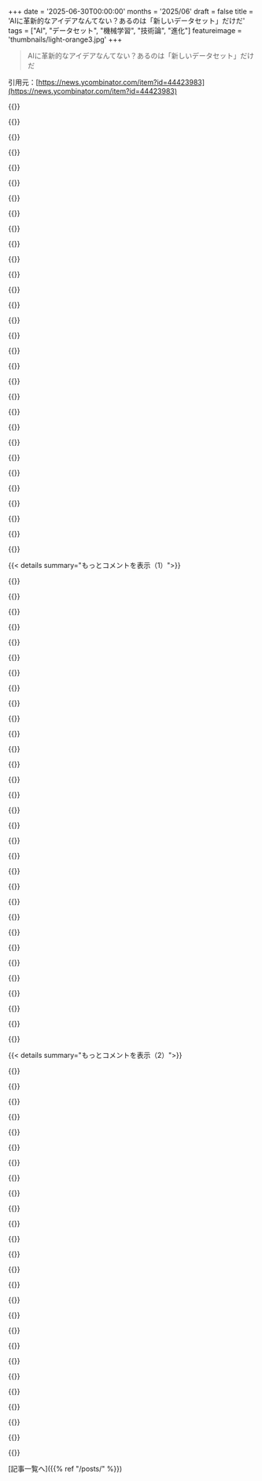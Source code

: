 +++
date = '2025-06-30T00:00:00'
months = '2025/06'
draft = false
title = 'AIに革新的なアイデアなんてない？あるのは「新しいデータセット」だけだ'
tags = ["AI", "データセット", "機械学習", "技術論", "進化"]
featureimage = 'thumbnails/light-orange3.jpg'
+++

> AIに革新的なアイデアなんてない？あるのは「新しいデータセット」だけだ

引用元：[https://news.ycombinator.com/item?id=44423983](https://news.ycombinator.com/item?id=44423983)




{{<matomeQuote body="正直、AIはまだまだ初期段階だと思う。言語と視覚ではすごい進歩を見せたけど、それだけじゃん。人間って触覚とか味覚とか、いろんな感覚で世界を理解してるのに、今のAIはそこを全然捉えられてないんだ。<br>本当のAIのフロンティアは、人間が生きる感覚に満ちた世界にあるはず。そのためには、新しいハードウェアやデータ形式、学習方法が必要だよ。" userName="voxleone" createdAt="2025/06/30 17:51:39" color="#38d3d3">}}




{{<matomeQuote body="最初のコメントの「言語と視覚は知能の中心じゃない」ってのには反対だな。オンラインの世界では言語、動画、音声で十分だし、人間と猿を比べても、言語とか視覚・聴覚こそが決定的に違う部分だと思うんだ。<br>他の感覚も面白いけど、知能の話ならやっぱりそっちが重要じゃない？" userName="dinfinity" createdAt="2025/06/30 18:39:48" color="">}}




{{<matomeQuote body="「驚くべき進歩」って言うけど、AIは1970年代の技術を今のすごい機械で動かしてるだけじゃない？ これが進歩なのか疑問だし、モデルとか計算方法で劇的に性能が上がる見込みもなさそうに見えるんだけど。" userName="timewizard" createdAt="2025/07/01 00:24:57" color="">}}




{{<matomeQuote body="さっきのコメントで「言語と視覚が知能の中心じゃない」って言っちゃったけど、あれはちょっと言い過ぎだったかも。でも、人間の認知にはどんな感覚も大事だって意見は変えないよ。" userName="voxleone" createdAt="2025/06/30 19:08:38" color="">}}




{{<matomeQuote body="言語って感覚とか認知を抽象化したものだよね。今の生成モデルは出力だけを真似てる感じで、身体性っていう土台がないから、時空間とか因果関係みたいな大事な理解がなくて、推論がめっちゃ弱いんだと思う。" userName="computably" createdAt="2025/07/01 07:48:45" color="#45d325">}}




{{<matomeQuote body="AIに必要なのは、有機的な適応と記憶の持続性だと思う。人間の神経は変化するけど、LLMは固定されててリアルタイムに学習したり記憶したりできないんだ。<br>本当に賢い機械を作るなら、自分でリアルタイムで学んで記憶する能力がないとダメだよ。" userName="mr_world" createdAt="2025/06/30 20:33:39" color="#38d3d3">}}




{{<matomeQuote body="「言語と視覚は始まり」って言うけど、今のAIの仕組みだと、もう終わりが近いかもね。ここ数年LLMのニュースばっかりで、他のAI分野で何かすごいブレークスルーってあったっけ？ 俺はあんまり聞かないな。" userName="chasd00" createdAt="2025/06/30 19:00:30" color="">}}




{{<matomeQuote body="「言語は感覚の抽象化」って意見に反対。言語は感覚とか認知から独立して存在できるよ。プログラミング言語みたいにね。<br>身体性は面白いけど、別に知能に絶対必要ってわけじゃないと思う。量子力学みたいに、身体の感覚が邪魔になることだってあるんだから。" userName="dinfinity" createdAt="2025/07/01 09:18:04" color="">}}




{{<matomeQuote body="最初のコメントの「真のAIは感覚世界に」って話、マジで同意。ドクター・フーのダーレクみたいに、人間も体全体が自分なんだよ。体を運転してるだけじゃないってこと。" userName="Swizec" createdAt="2025/06/30 17:59:02" color="">}}




{{<matomeQuote body="人間の手と指は、並外れた繊細さで知られてるんだ。物を操作する能力で人間に匹敵する動物は数少ないよ。タコ、ゾウ、類人猿だけが、器用さと繊細さにおいて同じくらいだね。" userName="azeirah" createdAt="2025/07/01 12:29:06" color="">}}




{{<matomeQuote body="体の麻痺があるのに、電動車椅子で自分の体を文字通り運転して精神的に発達した人がたくさんいるよね。現代のAIが持ってる入力（テキスト、動画、音声）だけで、瓶の中に脳が存在したり発達したりできないなんて証拠はまったくないと思うな。" userName="nomel" createdAt="2025/06/30 19:54:17" color="#38d3d3">}}




{{<matomeQuote body="視覚は、この宇宙で周りの情報を簡単に集められる最速のスピードを利用してるのが面白いよね。だから特別で、すごく価値があるんだと思う。<br>言語は世界の情報をエンコードして圧縮できるから、もちろん信じられないくらい強力で、コミュニケーションの帯域幅をめちゃくちゃ増やせるんだ。<br>高レベルの認知プロセスには、聴覚と発話が重要な足がかりだったって言えるかな。何らかの理由で、音声で比較的高い帯域幅の信号を生成できる器官を進化させる方が、視覚でそれをするもの（自然界にテ○タビの画面みたいなお腹はほぼない）を進化させるより簡単なようだからね。<br>この意味で考えるのが面白いゲーム：絵しりとりやジェスチャーゲーム。" userName="dinfinity" createdAt="2025/07/01 05:14:16" color="#38d3d3">}}




{{<matomeQuote body="「1970年代の古い技術を引っ張り出してきて、100万倍パワフルなマシンで使っただけ。これを進歩と呼べるかどうかわからない」<br>もしこれが皮肉とかじゃないなら、君には本当にエキサイティングな研究と学びが待ってるよ！今のところ「コンピューターなんてただの足し算と掛け算で、それは何千年も前からあるじゃん！」って聞こえるね。" userName="petesergeant" createdAt="2025/07/01 04:44:30" color="#ff5c5c">}}




{{<matomeQuote body="そうだね、でも新しいアイデアってあるの？それとも単なる願い？" userName="skydhash" createdAt="2025/06/30 18:09:13" color="">}}




{{<matomeQuote body="忘れることってなぜ重要なんだろう？適用されなくなる期限があるものや、本当だと思ってたことが間違いだと判明しても、どこで間違えたのかを見るのに役立つよね。<br>人間はシナプスの数に制限があるから忘れるのが役に立つんだろうけど、機械は使えないものをディープストレージに移して、人間の深い記憶があるきっかけで掘り起こされるのと同じように、必要になったら取り出せるのかもしれないね。" userName="8n4vidtmkvmk" createdAt="2025/07/01 06:28:19" color="#ff5733">}}




{{<matomeQuote body="これは純粋な魔術的思考だよ。AIがくっついてなければ、正しく一蹴されるような話だ。<br>他のことならこんな話し方はしないだろうね。<br>「Rustはまだ表面をかじっただけで、今のところコードにしか焦点を当てていないし、豪邸を建てたり世界の飢餓を終わらせたりすることはまだ探求してない」みたいに、他の何かについてこんな話し方をするのを想像してみてよ。" userName="jdgoesmarching" createdAt="2025/06/30 18:51:12" color="#45d325">}}




{{<matomeQuote body="タッチってかなりクールなスキルをくれるよね。言語、動画、音声はオンラインインタラクションに必要な全部だけどね。タイピングやポインティングにタッチを使うのは、より効率的で効果的なインターフェースがないからなだけかもしれないけど。<br>大人は何か重要なことにタッチを使ってないかもしれない。でも赤ちゃんは周りのものを探検するためにタッチに頼ってるんだ。何でも口に入れるのはなぜ？舌が一番触覚が敏感な器官だからだよ。舌で触ってものを探検してるんだ。<br>そこから何を学んでるかは推測しかできないけど、写真やテキストを処理するだけでは手に入れるのが難しい、幾何学とか物体の表面特性の理解を得てるんじゃないかな。<br>「君のコメントは特に知能についてだった」<br>知能について話すと、LLMは3D空間や物質科学の深い理解や直感なしに人間に匹敵できるとは信じないよ。少なくとも触覚と温度感覚が必要だ。たぶん何十億もの単語でこれらのことを記述したテキストで置き換えることはできるかもしれないけど、それは疑わしいな。" userName="ordu" createdAt="2025/07/01 14:29:40" color="#ff33a1">}}




{{<matomeQuote body="それらの感覚の一つ、あるいは二つを欠いている人でも、普通にうまくやってるよ。" userName="wizzwizz4" createdAt="2025/06/30 19:56:58" color="">}}




{{<matomeQuote body="「瓶の中に脳が存在したり発達したりできない証拠」について。<br>脳はできるよ。もちろんできる。それはただの信号処理マシンだからね。<br>でも、人間が考える上で核になると考える何かを失うことになるんじゃない？認知の一部で苦労するんじゃない？<br>例えば、縦線だけの環境で育った猫を使った実験があったよね。彼らは普通の部屋に入れられた時、平らな表面を理解するのに苦労したんだ。<br>https://computervisionblog.wordpress.com/2013/06/01/cats-and..." userName="Swizec" createdAt="2025/06/30 20:26:00" color="#45d325">}}




{{<matomeQuote body="化学分野でノーベル賞が2つも出てるよ。見てみて：https://www.nature.com/articles/s41746-024-01345-9" userName="nomel" createdAt="2025/06/30 20:09:21" color="">}}




{{<matomeQuote body="視覚コミュニケーションについてだけど、姿勢やジェスチャー、顔の表情を少し軽視しすぎじゃない？話し言葉ほど帯域幅は高くないけど、遅延がすごく少なくて、必要ならかなりステルスにできるんだ。" userName="actionfromafar" createdAt="2025/07/01 12:21:51" color="">}}




{{<matomeQuote body="＞君には本当にエキサイティングな研究と学習が待ってるね<br>研究は終わってるんだよ。だからその点を指摘したんだ。君は反論もせず、見下して失礼だね。それは見せかけの知性の紙帽子だよ。あくびが出るね。<br>＞現時点では「コンピューターはただの足し算と掛け算で、それは何千年も前からある！」みたいに聞こえるね<br>じゃあ具体的に言おう。モデルの問題点は、モデル生成に指数関数的なコスト増加が必要なのに、出力性能は線形にしか増えないことだ。このコストカーブは、現在のハードウェア性能向上のカーブより悪いくらいだよ。つまり、根本的なアルゴリズム改善が全く見られない限り、これは厳しい状況に追い込まれてる。何十億ドルもの投機的資金をつぎ込んでも改善は見られないんだ。要するに、AI冬の時代2.0だよ。それについて何か計画はあるの？それに対処する具体的な研究は？この件について君自身の考えは？" userName="timewizard" createdAt="2025/07/01 09:05:02" color="#38d3d3">}}




{{<matomeQuote body="ノーベル賞を2つも取るって、十分な進歩じゃないの？" userName="ekunazanu" createdAt="2025/07/01 03:36:37" color="">}}




{{<matomeQuote body="なるほど、手話があるもんね。それなら君の言う通りかも。ジェスチャーの帯域幅が話し言葉と比べてどうなのか、興味深いね。これについてもう少し考えてみたんだけど、ジェスチャーより音を使うのが一般的なのは、音が遠距離や視界が悪くても伝わる放送メカニズムだからだと思うな。自分の縄張りを視覚的に示すのは結構大変だもんね。" userName="dinfinity" createdAt="2025/07/01 16:33:11" color="">}}




{{<matomeQuote body="使わないコードを削除する？散らかってるのを片付ける？習慣を変えようとしたことある？" userName="specialist" createdAt="2025/07/03 15:01:07" color="">}}




{{<matomeQuote body="進歩ってノーベル賞で測るの？あれって機関の委員会による投票って理解だけど。それはさておき、2024年の共有賞は1970年代、80年代の研究に贈られたんだよね。これは私のポイントを確認するために言ったの？見事にやってくれたね。2022年にはベン・バーナンキ氏に送るのが適切と判断されたんだ。そう、あのバーナンキだよ。冗談抜きで、金融危機のインパクトに関する研究に対してだよ。皮肉にも、これも元々は1970年代、80年代の研究だ。" userName="timewizard" createdAt="2025/07/01 09:01:14" color="#785bff">}}




{{<matomeQuote body="この考え方への反論の一つは計算コストだと思うよ。AIのすごい進歩は、技術（Transformer）やデータセットよりも、ハードウェアと計算能力の進歩が最大の要因だ。もし20年前にTransformerや今のデータセットがあっても、当時のハードウェアではLLMの学習は無理だった。で、LLMはすでに今の計算能力を限界まで使ってる。だから、新しい10倍とか100倍の計算能力アップがない限り、だいたい今のレベルで停滞する可能性がめっちゃ高い。そうなると、今の100倍のデータでモデルを学習させるなんてほぼ無理で、それは複数のモダリティを追加して組み合わせるのに多分必要だろうね。" userName="tsimionescu" createdAt="2025/07/01 09:53:09" color="#ff33a1">}}




{{<matomeQuote body="CとかJavaって低レベルな動きを無視してるから意味ないの？いや、動くマシンの文脈では重要でしょ。言語にとっても低レベル認知って、C/Javaにとってのマシンみたいに重要かもね。" userName="pjmorris" createdAt="2025/07/01 14:22:24" color="#38d3d3">}}




{{<matomeQuote body="技術進歩と科学進歩って混同しがちだよね。科学は新しいS字カーブを生み出すけど、最初は急成長、後で鈍化。みんな停滞って言うけど、急上昇期は最適化がすごかっただけで、新しい進歩はゆっくりだったんだ。" userName="tippytippytango" createdAt="2025/06/30 17:33:55" color="#ff5c5c">}}




{{<matomeQuote body="うんうん、マジ同意。あとS字カーブと指数関数の区別つかない人多いよね。あるとこだけ見ると似てるけど全然違うんだ。" userName="baxtr" createdAt="2025/06/30 20:25:10" color="">}}




{{< details summary="もっとコメントを表示（1）">}}

{{<matomeQuote body="2017年にさ、自動化は事務や芸術家をコピーできるけど、人類は置き換えられないって言ってめっちゃ叩かれたんだよね。Moore’s lawとか言われたけど、技術ってこう進むんだよ。新しいもの見つけて、使い倒して、飽きて後始末って感じ。" userName="protocolture" createdAt="2025/07/01 03:13:09" color="#ff5733">}}




{{<matomeQuote body="最近痛感してむかつくことなんだけどさ、正しいことと成功することって違うんだよ。" userName="the_sleaze_" createdAt="2025/07/01 14:03:27" color="">}}




{{<matomeQuote body="マジで大事なのは、今やってるのがエンジニアリングの改善なのか、それとも新しい科学の大発見の一歩手前なのかを見分けることだよ。" userName="TimByte" createdAt="2025/07/01 07:30:58" color="#785bff">}}




{{<matomeQuote body="単なる流行を『技術進歩』って言うなんて、ずいぶん甘い見方するね。" userName="timewizard" createdAt="2025/07/01 00:26:21" color="">}}




{{<matomeQuote body="それは原因と結果が逆だよ。熱力学は蒸気機関の後、飛行は空力学の後、冶金は材料科学の前。LLMだって科学的洞察より試行錯誤の結果でしょ。成功した実験が、後から科学が理論化するネタを作るんだ。" userName="pevansgreenwood" createdAt="2025/07/01 01:07:54" color="#38d3d3">}}




{{<matomeQuote body="John Carmackの実験って結構示唆深いよ。AIに2Dゲームをめちゃくちゃやらせて、知らないレベルやゲームをやらせると全然ダメ。これって知能じゃなくて狭いタスクの専門知識でしょ。汎用AI作るより、ASIでみんなを怖がらせる方が簡単だよね。" userName="EternalFury" createdAt="2025/06/30 18:22:50" color="#ff5733">}}




{{<matomeQuote body="「転移関数が負ってどういうこと？ 同じモデルで、Aを superhuman レベルにしてから似たゲームBをやるのと、最初からBをやるので差があるか実験したのかな？ 差がなけりゃ、知識を転移してないか、プログラムミスかもね。" userName="ferguess_k" createdAt="2025/06/30 18:41:47" color="#45d325">}}




{{<matomeQuote body="問題はね、モデルにパターンマッチングを学習させてるだけで、世界モデルを学んだり推論させたりしてないことだと思うんだ。" userName="tough" createdAt="2025/06/30 18:43:22" color="">}}




{{<matomeQuote body="つまり、彼らはゲームを覚えてるだけで、ゲームのやり方を学んでるわけじゃないってことだね。" userName="NBJack" createdAt="2025/06/30 18:44:35" color="">}}




{{<matomeQuote body="答え自体は覚えてるけど、どうやってその答えになったかのプロセスは覚えてないんだよ。" userName="fsmv" createdAt="2025/06/30 18:51:47" color="">}}




{{<matomeQuote body="そんなの何度も反証されてるじゃん... 彼らは明らかに両方やってるよ。自分で簡単に証明できるって。" userName="IshKebab" createdAt="2025/06/30 19:00:55" color="">}}




{{<matomeQuote body="＞自分で簡単に証明できるって。<br>亡くなった心の哲学者がたくさんいる中で、そんな簡単に証明できるなら、ぜひリンクを教えてくれない？" userName="0xWTF" createdAt="2025/06/30 19:33:40" color="#38d3d3">}}




{{<matomeQuote body="なんでみんなこんな言い方にこだわるんだろうな。きっと目標を達成する方法はあるはずだよ。John Carmackは別にAIの専門家じゃないのに、なんで急に基準扱いなんだか。" userName="justanotherjoe" createdAt="2025/06/30 19:38:29" color="#38d3d3">}}




{{<matomeQuote body="彼（筆者）はこの結論出すのに適切なモデルも最新モデルも使ってないし、2Dゲーム向けの基盤モデルもないんだ。これただの楽しいプロジェクトだよ。<br>ビデオ/ビジョンの真剣な試みなら、ゲーム全般に合うノイズをかけられる確率的潜在空間が必要だろうね。veo3ってモデルは、AIが2Dも3Dも一般化できるって証明してると思うよ。veo3にどんなゲームでも数秒やらせてみれば、ファインチューニングしてなくても大体ちゃんと動くはずだよ。" userName="vladimirralev" createdAt="2025/06/30 18:56:31" color="#785bff">}}




{{<matomeQuote body="すごく簡単だよ。Claudeに行って、新しい質問をしてみなよ。学習データに直接の例がなくても、大抵はちゃんと推論して良い答えを出すからさ。" userName="pdabbadabba" createdAt="2025/06/30 20:14:49" color="#785bff">}}




{{<matomeQuote body="それが新しい質問だって、どうやって分かるの？" userName="MichaelZuo" createdAt="2025/06/30 21:04:22" color="">}}




{{<matomeQuote body="ちょっとさ、ChatGPTとかClaudeに学習データに絶対ないような無理なプログラミングタスクやらせてみてよ。<br>例えば、”隣の文字がアルファベット順で隣接してる場合だけ文字列の文字を残すPython関数を書いて”とかね。<br>暗記だけなら絶対無理だけど、きっとできるはずだよ。<br>これ、ツール使ってる人にはめっちゃ当たり前なのに、いまだに”暗記だけ”って言ってる人がいるの、マジで変だよね。" userName="IshKebab" createdAt="2025/06/30 21:14:02" color="#38d3d3">}}




{{<matomeQuote body="”AI guy”って誰のこと？<br>この分野って結構新しいし、ここ数年でマジで変わったじゃん。<br>ジョン・カーマックは2022年にKeen technology作ったし、2019年から本気でAIやってるよ。<br>ゲーム業界出身だから、線形代数とかGPUとか、基礎となる数学やハードウェアのことめっちゃ知ってるし。<br>だから、ぶっちゃけ彼は今や”AI guy”でしょ。" userName="GuB-42" createdAt="2025/06/30 23:21:09" color="">}}




{{<matomeQuote body="でもさ、その理屈、ちょっと変じゃない？<br>彼が作ったAIシステムがXができなかったからって、XができるAIシステムが他にないってことにはならないでしょ。<br>特に、AIはめっちゃ進化してるって言ってるんだからさ。<br>まあ、Carmackは最新ハードウェアでの計算の最適化に詳しいのは確かだけど、それはAIには必要でも、それだけじゃダメなんだよ。" userName="amelius" createdAt="2025/06/30 23:38:58" color="">}}




{{<matomeQuote body="訓練データに絶対入ってないような、すっごい珍しい質問を思いつくのって、全然難しくないでしょ。" userName="IshKebab" createdAt="2025/06/30 21:15:10" color="">}}




{{<matomeQuote body="LLMってさ、人間みたいに概念を”記憶”してるわけじゃないんだよね。<br>訓練データのトークンパターンから出力を生み出してるだけ。<br>だから、全部の問題を学習しなくても、一番可能性の高いトークンの組み合わせを探して、答えっぽいものを作れる。<br>人間には新しい問題を解いてるみたいに見えるけど、要は統計的なトリック。<br>人間にはできないパターンを見つけて作れるのがすごいけど、それが”知性”かって言われると違うと思うな。" userName="imiric" createdAt="2025/06/30 21:34:22" color="#ff5c5c">}}




{{<matomeQuote body="そういう、本当にユニークな質問の例をいくつか教えてくれない？" userName="MichaelZuo" createdAt="2025/06/30 22:11:01" color="">}}




{{<matomeQuote body="＞ AIシステムXがYができなかったとしても、Yができる別のAIシステムがないとは言えないよ。<br>ここでそれを証明する責任があるのは、あなたの方じゃない？" userName="PeeMcGee" createdAt="2025/07/01 05:26:30" color="">}}




{{<matomeQuote body="＞人間には新しい問題を本当に解いているように見える<br>だってそうなんだもん！<br>これ、意味不明な言葉遊びだよ。こんな馬鹿げた話に付き合うのやめるべきだ。<br>Turing testに結構近いAIがあるのに、まだ知的じゃないって言う人がいるんだからさ..." userName="IshKebab" createdAt="2025/07/01 06:37:32" color="#38d3d3">}}




{{<matomeQuote body="AIモデルがAtariとか2Dゲームを超人的レベルでプレイしたって話、どうなのかなって思ってたんだ。<br>モデルが出る前から、一部の人間はもう超人的なレベルだったのを覚えてるから。<br>たぶん、”平均的な”プレイヤーと比べてってことなんだろうけど、ゲームを極めた人とは違うよね。" userName="goatlover" createdAt="2025/06/30 20:28:33" color="">}}




{{<matomeQuote body="俺も大体同じ意見かな...<br>たぶん、”パターンマッチング”の定義が人によって違うんだろうね。" userName="ferguess_k" createdAt="2025/06/30 19:33:43" color="">}}




{{<matomeQuote body="「genuinely」ってのがよく分かんないけど、コーディングだとLLMはいつも新しい質問に答えてるよ。俺のコードベースは唯一無二だけど、LLMは仕組みやバグを詳しく説明したり、修正したり機能追加もできる。これって「新しいデータセット」だけってわけじゃないんじゃない？" userName="pdabbadabba" createdAt="2025/07/02 13:41:02" color="">}}




{{<matomeQuote body="これ、面白いね。人間が知識を「転移」する能力（初めて見るゲームでもすぐ理解するとか）って、実はそんなに万能じゃないんだ。特定の「近さ」の範囲でしか通用しない。例えば、マリオのフーリエ変換バージョン渡されたら、全然分かんないでしょ？<br>VVVVVVとかBraidみたいな空間変換ギミックは直感的だけどね。つまり、知能は「自然な」変換には強いけど、どんな表現でも対応できるわけじゃないみたい。ハイパースペシャリストしか作れない現状を見ると、「汎化能力」って結局人間ができることの模倣なだけ？って疑問に思うね。" userName="IIAOPSW" createdAt="2025/07/01 06:14:29" color="#785bff">}}




{{<matomeQuote body="パターンマッチングと世界モデルでの推論って、どこで線引くの？知能の多くは、ただ素早くパターンマッチングしてるだけだよ。" userName="antisthenes" createdAt="2025/06/30 19:07:25" color="">}}




{{<matomeQuote body="LLMが「ミラーテスト」に成功した例、知ってるでしょ？スクリーンショットの自分を認識して「私」って言うやつ。あれ、「LLMミラーテスト」なんて概念、1年くらい前まで存在しなかったんだよ。あれこそ「真に新しい問い」への回答じゃないかな。" userName="hackinthebochs" createdAt="2025/06/30 23:53:10" color="#38d3d3">}}

{{</details>}}




{{< details summary="もっとコメントを表示（2）">}}

{{<matomeQuote body="なんでそう思うの？AIはもう沢山のゲームで人間を超えてるじゃん。チェス、Go、麻雀、テキサスホールデム、Dota、Starcraftとかさ。AtariゲームでAIが最高の人間プレイヤーに勝てないなんて、マジでありえないくらい驚きだよ。" userName="raincole" createdAt="2025/06/30 20:53:36" color="#ff5c5c">}}




{{<matomeQuote body="Veo3の世界モデルはまだ結構限界があるよ。YouTubeにないような配布外の動画とか、複雑な人間行動を生成させようとするとすぐ分かる。写実的な質感や光は超得意だし、水の流体シミュレーションもそこそこ上手い。でも、複雑な人間行動（特に特定の動き）は訓練データが足りてないんだよね。まあ、これはモデルの欠陥じゃなくて、物理ベースのシミュレーションで補うとか、そのうち克服できると思うけど。" userName="sigmoid10" createdAt="2025/06/30 20:42:12" color="">}}




{{<matomeQuote body="ここで「もう解決済み」「彼は下手なだけ」とか言ってるコメント見るの、嫌だな。筆者はこの問題に長い時間取り組んでるんだよ。分野を進歩させようとしてるんだからさ。それに言うまでもなく、彼はコンピューターエンジニアリングのレジェンドだよ。<br>「彼はただ下手」とか「これは前に解決済み」って言うなら、「解決策」を具体的に指摘して、どう機能するかも示すべきだよ。<br>俺の意見では、今のモデルの問題は、人間みたいに分類的に学ばないこと。「ライオンは動物、動物は生きてる。ヤギも動物だからヤギも生きてる。」みたいな。あるいは、ゲームで「最初はこれでレベル上げして、次にこっちのアビリティを育てる。最初は前者で戦って、後者が育ったらスタイル変えよう」みたいに、理論に基づいて戦略立てて、経験で修正するやり方。今のAIモデルは、全体を最適化問題として、勝率上がるものを適当に探してるだけ。これは人間みたいに理論と経験を組み合わせてスケールさせるやり方ほど効率的じゃない。例えば、人間はゲームにアーリーゲームという概念があって、そこで得たものが後で大きく差になるって innately に理解できる。これもパターンマッチングだけど、もっと高いレベルなんだ。理論は、何でも試すより学習をスケールさせるんだよ。" userName="ozgrakkurt" createdAt="2025/07/01 01:53:51" color="#ff5733">}}




{{<matomeQuote body="Keenには、リチャード・サットンとかジョセフ・モダイールみたいな研究者がいるんだよ。それにジョンはもうフルタイムで5年近くやってるから、彼の経歴や学習能力考えたら、もうAI博士のかなりの割合の人よりAI詳しいんじゃない？" userName="qaq" createdAt="2025/06/30 19:59:10" color="">}}




{{<matomeQuote body="まあね…もし人生でゲームを1つしかやったことなかったら、他のゲームはかなり下手になるだろうね。これってそんなに目新しいことじゃない気がするな。" userName="IshKebab" createdAt="2025/06/30 18:59:31" color="">}}




{{<matomeQuote body="ちょっと思ったのと違うな。新しいアイデアって、全部古いアイデアからきてるんだよ。AIは古いアイデアを速く見つけたり、今までなかった新しい見方で見たりできる道具なんだ。イノベーションって、古いアイデアの隙間（穴とか交差点とか）で見つかるんだって。巨人の肩の上に立つって言うでしょ？AIは巨人の肩への特急エレベーターかもね。結局はAIをどう使うかだよ。" userName="jschveibinz" createdAt="2025/06/30 17:24:45" color="#ff5c5c">}}




{{<matomeQuote body="古いアイデアにアクセスするのは得意だけど、新しい視点はそうでもないかもね。LLMはデータ解釈で手伝えることもあるけど、全く新しいものを作るのはまだ苦手だよ。たいていのことと同じで、真実はその中間にあるんだ。LLMは研究の一部を速くするのには使えるけど、全部じゃないってことだね。" userName="alfalfasprout" createdAt="2025/06/30 17:40:13" color="">}}




{{<matomeQuote body="古いアイデアにアクセスして新しい視点を得るって話、特許データベースで昔はダメだったけど今なら使えるアイデアを探せないかなって思うよ。今の技術や新しい材料、あるいは別の使い方ならイケるかもって。" userName="stevep98" createdAt="2025/06/30 18:58:40" color="">}}




{{<matomeQuote body="記事はAIの革新かデータのどっちが大事かって話をしてるよね。新しいアイデアも重要だけど、システムを良くするにはデータが大事なんだ。多くの人がデータを改善の一番の道だと思ってるよ。昔のAIの話で、データが増える-＞層が増える-＞また繰り返す、っていうサイクルを思い出したな。あなたのコメントが、この二つの改善の道とどう関係するのか、よくわからないんだ。" userName="bcrosby95" createdAt="2025/06/30 18:02:27" color="">}}




{{<matomeQuote body="もし人間が、人類が作った全ての知識をぜーんぶ読み込んで、それでも全く新しいアイデアを出せないなんてこと、想像できる？いや、想像しにくいよね。" userName="baxtr" createdAt="2025/06/30 20:26:54" color="">}}




{{<matomeQuote body="この違いは多分「読む」の意味にあると思うんだ。「読む」って書いたとき、人間は「読んでちゃんと理解した」か「理解しようとして読んだ」って意味で使うけど、LLMの「読む」は「ただ単語を数字に変えただけ」で「意味を理解したわけじゃない」んじゃないかな。「理解する」って何かっていう細かい話になるけど、それは大歓迎だよ。" userName="mdaniel" createdAt="2025/07/01 02:01:39" color="#785bff">}}




{{<matomeQuote body="そう、そこがポイントなんだよ、足りないところ。AIはまだ本当の意味で理解したり、自分の中に取り込んだりできないんだ。それがAGIとかシンギュラリティのレベルだろうね。まだそこにはいない。いくらデータを大量に入れても、今のやり方じゃそこには行けないだろう。もし人間が全てのデータを持ってたら、きっと面白いものを思いつくはず。でもそれも簡単じゃないだろうね。知識があっても、勝手にアイデアが湧いてくるわけじゃないから。AIに、関係なさそうなもの同士を無理やりつなげさせてみたらどうかな？斬新なものって、まだ誰も調べてないけど可能性がありそうなところに隠れてるんじゃない？でも、何が面白いかって、どうやって判断させるんだろう？" userName="8n4vidtmkvmk" createdAt="2025/07/01 06:38:34" color="#785bff">}}




{{<matomeQuote body="そういう全知の人間でも、結局何も新しいアイデアを出せない可能性もあるよね。" userName="hugh-avherald" createdAt="2025/07/01 02:37:29" color="">}}




{{<matomeQuote body="新しいアイデアを思いつくのも大変だけど、それを確かめるための実験方法を考えるのが難しいよね。" userName="melagonster" createdAt="2025/07/01 05:13:06" color="">}}




{{<matomeQuote body="「新しいアイデアは全部古いアイデアから生まれる」って意見に反論。ベンゼン環の構造が分かったのって、夢の中だったんだって。それまで誰も見たことなかったけど、自分の尻尾を噛む蛇のイメージとして思いついたらしいよ。" userName="jjtheblunt" createdAt="2025/06/30 18:10:58" color="#38d3d3">}}




{{<matomeQuote body="AIに革新的なアイデアなんてない？って話だけど、みんな知ってるベンゼンの構造を発見したケクレも、全くの素人がゼロから閃いたわけじゃないんだよ。経験豊富な化学者たちが長年悩んでた問題で、夢で閃いたってケクレ自身が言ったのは25年後だし、その説も10年後に修正してるんだ。アイデアって、既存の知識の積み重ねや組み合わせから出てくるんじゃないかな。<br>https://en.wikipedia.org/wiki/August_Kekul%C3%A9" userName="troupo" createdAt="2025/06/30 21:28:32" color="">}}




{{<matomeQuote body="全くその通り！もし科学の世界で同じような門番ロジック（gatekeeping logic）を使ったらどうなると思う？他の人の研究やその派生物を使っちゃダメってなったら、全く進歩しないよね。ここで唯一まともな反論として見かけるのはIPとか著作権侵害の話だけど、正直そんなことどうでもいいんだ。" userName="gametorch" createdAt="2025/06/30 17:36:52" color="">}}




{{<matomeQuote body="公平に見て、もし人間並みの知能を再現できるシステムを想像するなら、‘データセットを変える’ってのは、異なるモデルを作るために必要なことの妥当な要約だろうね。だって、俺たちの記憶、訓練、教育、背景なんかも、俺たち自身の問題解決能力の非常に大きな部分を占めてるわけだからさ。" userName="kogus" createdAt="2025/06/30 17:17:17" color="#785bff">}}




{{<matomeQuote body="モデルアーキテクチャを扱ったり論文を読んでたら、新しいアイデアがたくさんあるって知らないわけないだろ？面白い結果が出るのはほんの一部だけどね。PyTorchみたいなライブラリが、みんなを既成のソリューションに頼らせて基本的な概念を考えさせなくしてるんじゃないか、ってちょっと疑問なんだ。他の人のtokenizerやvision modelをくっつけて、単にチェックボックスを埋めてるモデル、どれだけあるんだろうね？" userName="strangescript" createdAt="2025/06/30 20:38:52" color="#785bff">}}




{{<matomeQuote body="それは人間の世界のすごく普通のやり方だよ。ある時点で基礎的な探求がROIを生み出さない場合、例えばVC資金で大量の計算力を使って他の場所で進歩できるなら、そっちに少ない人数しか行かない。でも、他の分野が限界に達すると、優秀な人たちは努力に見合う大きな成果が得られる場所を探し始めるんだ。そして、次世代のPyTorchや基盤技術が進化していくんだよ。" userName="thenaturalist" createdAt="2025/06/30 21:35:15" color="">}}




{{<matomeQuote body="ハードウェア（GPU）のアーキテクチャ的な限界の方が、PyTorchよりも研究を遅らせてるかもしれないね。Hardware Lotteryって呼ばれてる現象だよ。<br>https://hardwarelottery.github.io/" userName="delifue" createdAt="2025/07/01 05:24:53" color="#785bff">}}




{{<matomeQuote body="俺は10年間、BitGrid [1] っていうやつをハードウェア・ロッテリーのチケットにしようと頑張ってるんだ。[1] https://hn.algolia.com/?dateRange=all&page=0&prefix=false&qu..." userName="mikewarot" createdAt="2025/07/01 18:23:16" color="">}}




{{<matomeQuote body="うん、それでも、最後の結構大きなアーキテクチャ改善からまだ2〜3年くらいだよ。3年って期間がどれだけ短いか分かってない人もいると思うな。でも、データセット以外にも、今たくさんの面白くて役に立つ研究が進んでるよ。LLM以外の分野でもね。俺はLLMやってないけど、新しいものが定期的にたくさん出てくるのを見てるからそう思うんだ。" userName="mardifoufs" createdAt="2025/07/01 00:11:33" color="#ff5733">}}




{{<matomeQuote body="逆だよ。PyTorchみたいなフレームワークはすごく柔軟なんだ。どんなアーキテクチャでも実装できるし、もし足りなければCUDAだって学べる。Kerasはその逆で、君が言ってるみたいに固定的だろうね。" userName="_giorgio_" createdAt="2025/07/01 00:39:06" color="#ff5c5c">}}




{{<matomeQuote body="そういうことを考えないような人たちは、PyTorchがなくてもたぶん実験的な開発なんてしないだろうね。" userName="kevmo314" createdAt="2025/06/30 21:16:22" color="">}}

{{</details>}}



[記事一覧へ]({{% ref "/posts/" %}})
